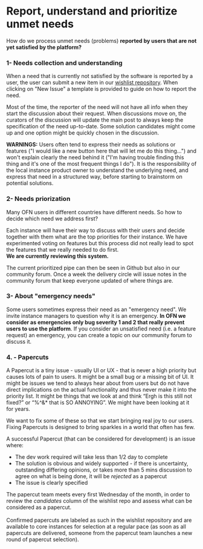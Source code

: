 # Report, understand and prioritize unmet needs

How do we process unmet needs (problems) **reported by users that are not yet satisfied by the platform?**

### **1- Needs collection and understanding**

When a need that is currently not satisfied by the software is reported by a user, the user can submit a new item in our [wishlist repository](https://github.com/openfoodfoundation/wishlist). When clicking on "New Issue" a template is provided to guide on how to report the need.

Most of the time, the reporter of the need will not have all info when they start the discussion about their request. When discussions move on, the curators of the discussion will update the main post to always keep the specification of the need up-to-date. Some solution candidates might come up and one option might be quickly chosen in the discussion.

**WARNINGS:** Users often tend to express their needs as solutions or features ("I would like a new button here that will let me do this thing...") and won't explain clearly the need behind it ("I'm having trouble finding this thing and it's one of the most frequent things I do"). It is the responsibility of the local instance product owner to understand the underlying need, and express that need in a structured way, before starting to brainstorm on potential solutions.

### **2- Needs priorization**

Many OFN users in different countries have different needs. So how to decide which need we address first?

Each instance will have their way to discuss with their users and decide together with them what are the top priorities for their instance. We have experimented voting on features but this process did not really lead to spot the features that we really needed to do first.\
**We are currently reviewing this system.**

The current prioritized pipe can then be seen in Github but also in our community forum. Once a week the delivery circle will issue notes in the community forum that keep everyone updated of where things are.

### 3- About "emergency needs"

Some users sometimes express their need as an "emergency need". We invite instance managers to question why it is an emergency. **In OFN we consider as emergencies only bug severity 1 and 2 that really prevent users to use the platform**. If you consider an unsatisfied need (i.e. a feature request) an emergency, you can create a topic on our community forum to discuss it.

### 4. - Papercuts

A Papercut is a tiny issue - usually UI or UX - that is never a high priority but causes lots of pain to users. It might be a small bug or a missing bit of UI. It might be issues we tend to always hear about from users but do not have direct implications on the actual functionality and thus never make it into the priority list. It might be things that we look at and think “Ergh is this still not fixed?” or “%^&\* that is SO ANNOYING”. We might have been looking at it for years.

We want to fix some of these so that we start bringing real joy to our users. Fixing Papercuts is designed to bring sparkles in a world that often has few.

A successful Papercut (that can be considered for development) is an issue where:

* The dev work required will take less than 1/2 day to complete
* The solution is obvious and widely supported - if there is uncertainty, outstanding differing opinions, or takes more than 5 mins discussion to agree on what is being done, it will be _rejected_ as a papercut
* The issue is clearly specified

The papercut team meets every first Wednesday of the month, in order to review the _candidates_ column of the wishlist repo and assess what can be considered as a papercut.\
\
Confirmed papercuts are labeled as such in the wishlist repository and are available to core instances for selection at a regular pace (as soon as all papercuts are delivered, someone from the papercut team launches a new round of papercut selection).
